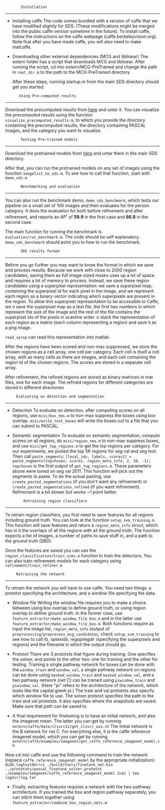 
           Installation
-----------------------------------------------

* Installing caffe
  The code comes bundled with a version of caffe that we have modified slightly for SDS. (These
  modifications might be merged into the public caffe version sometime in the future). To install
  caffe, follow the instructions on the caffe webpage (caffe.berkeleyvision.org). Note that after
  you have made caffe, you will also need to make matcaffe.

* Downloading other external dependencies (MCG and liblinear)
  The extern folder has a script that downloads MCG and liblinear. After running the script,
  cd into extern/MCG-PreTrained and change the path in `root_dir.m` to the path to the MCG-PreTrained
  directory.

  After these steps, running startup.m from the main SDS directory should get you started.



         Using Pre-computed results
------------------------------------------------
Download the precomputed results from [here](ftp://ftp.cs.berkeley.edu/pub/projects/vision/sds_precomputed_results.tar.gz)
and untar it.
You can visualize the precomputed results using the function `visualize_precomputed_results.m`, to which you provide the directory containing
the precomputed results, the directory containing PASCAL images, and the category you want to visualize.

           Testing Pre-trained models
------------------------------------------------
Download the pretrained models from [here](ftp://ftp.cs.berkeley.edu/pub/projects/vision/sds_pretrained_models.tar.gz)
and untar them in the main SDS directory. 

After that, you can run the pretrained models on any set of images using the function 
`imagelist_to_sds.m`. To see how to call that function, start with `demo_sds.m`

           Benchmarking and evaluation
------------------------------------------------

You can also run the benchmark demo, `demo_sds_benchmark`, which tests our pipeline on a small set of
100 images and then evaluates for the person category. It does the evaluation for both before refinement
and after refinement, and reports an AP<sup>r</sup> of **59.9** in the first case and **66.8** in the second case. 



The main function for running the benchmark is `evaluation/run_benchmark.m`. The code should be self explanatory.
`demo_sds_benchmark` should point you to how to run the benchmark.

           SDS results format
------------------------------------------------
Before you go further you may want to know the format in which we save and process results.
Because we work with close to 2000 region candidates, saving them as full image-sized masks
uses up a lot of space and requires a lot of memory to process. Instead, we save these region
 candidates using a superpixel representation: we save a superpixel map, containing the superpixel id 
for each pixel in the image, and we represent each region as a binary vector indicating which
superpixels are present in the region. To allow this superpixel representation to be accessible to
Caffe, we 
o save the superpixel map as a text file, the first two numbers in which represent the size of the
 image and the rest of the file contains the superpixel ids of the pixels in scanline order.
o stack the representation of each region as a matrix (each column representing a region) and save it as a png image.

`read_sprep` can read this representation into matlab.

After the regions have been scored and non-max suppressed, we store the chosen regions as a cell array, one cell
per category. Each cell is itself a cell array, with as many cells as there are images, and each cell containing
 the region id of the chosen regions. The scores are stored in a separate cell array.

After refinement, the refined regions are stored as binary matrices in mat files, one for each image. The refined
regions for different categories are stored in different directories




         Evaluating on detection and segmentation
--------------------------------------------------------
* Detection
  To evaluate on detection, after computing scores on all regions, use `misc/box_nms.m` to non-max suppress the boxes
  using box overlap. `misc/write_test_boxes` will write the boxes out to a file that you can submit to PASCAL.

* Semantic segmentation
  To evaluate on semantic segmentation, compute scores on all regions, do `misc/region_nms.m` to non-max suppress boxes,
  and use `misc/get_top_regions.m` to get the top regions per category. For our experiments, we picked the top 5K regions for seg val
  and seg test. Then call `paste_segments`:
  `[local_ids, labels, scores2] = paste_segments(topchosen, scores, region_meta_info, 2, 10, -1);`
  `topchosen` is the first output of `get_top_regions.m`. These parameters above were tuned on seg val 2011.
  This function will pick out the segments to paste. To do the actual pasting, use `create_pasted_segmentations` (if you don't want any
  refinement) or `create_pasted_segmentations_refined` (if you want refinement). Refinement is a bit slower but works ~1 point better.


           Retraining region classifiers
-------------------------------------------------

To retrain region classifiers, you first need to save features for all regions including ground truth. You can look at the function
`setup_svm_training.m`. This function will save features and return a `region_meta_info` struct, which has in it the overlaps of all the
regions with all the ground truth. The function expects a list of images, a number of paths to save stuff in, and a path to the
ground truth (SBD).

Once the features are saved you can use the `region_classification/train_svms.m` function to train the detectors.
You can also train refinement models for each category using `refinement/train_refiner.m` 

         Retraining the network
-------------------------------------------------
To retrain the network you will have to use caffe. You need two things: a prototxt specifying the architecture, and a window file specifying
the data.

* Window file
Writing the window file requires you to make a choice between using box overlap to define ground truth, or using region overlap to define ground
truth. In the former case, use `feature_extractor/make_window_file_box.m` and in the latter use `feature_extractor/make_window_file_box.m`. Both functions
require as input the image list, `region_meta_info` (output of `preprocessing/preprocess_mcg_candidates`; check `setup_svm_training` to see how to call it), 
sptextdir, regspimgdir (specifying the superpixels and regions) and the filename in which the output should go.

* Prototxt
There are 3 prototxts that figure during training. One specifies the solver, and points to the other two: one for training and the other for testing.
Training a single pathway network for boxes can be done with the `window_train` and `window_val`, a single pathway network on regions can be done using `masked_window_train`
and `masked_window_val`, and a two pathway network (net C) can be trained using `piwindow_train` and `piwindow_val`. (Here "pi" refers to the architecture of the network,
which looks like the capital greek pi.)
The train and val prototxts also specify which window file to use.
The solver prototxt specifies the path to the train and val prototxts. It also specifies where the snapshots are saved. Make sure that path can be saved to.

* A final requirement for finetuning is to have an initial network, and also the imagenet mean. The latter you can get by running 
`extern/caffe/data/ilsvrc12/get_ilsvrc_aux.sh`
The initial network is the B network for net C. For everything else, it is the caffe reference imagenet model, which you can get by running
`extern/caffe/examples/imagenet/get_caffe_reference_imagenet_model.sh`
 
Now cd into caffe and use the following command to train the network (replace `caffe_reference_imagenet_model` by the appropriate initialization):
`GLOG_logtostderr=1 ./build/tools/finetune_net.bin ../prototxts/pascal_finetune_solver.prototxt ./examples/imagenet/caffe_reference_imagenet_model 2>&1 | tee logdir/log.txt`

* Finally, extracting features requires a network with the two-pathway architecture. If you trained the box and region pathway separately, you can stitch them together
using `feature_extractor/combine_box_region_nets.m`




